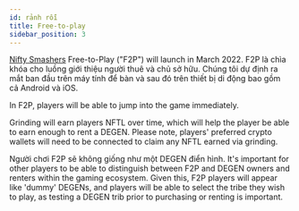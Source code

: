 ```yaml
---
id: rảnh rỗi
title: Free-to-play
sidebar_position: 3
---
```


[Nifty Smashers](https://docs.niftyleague.com/overview/games/nifty-smashers) Free-to-Play ("F2P") will launch in March 2022. F2P là chìa khóa cho luồng giới thiệu người thuê và chủ sở hữu. Chúng tôi dự định ra mắt ban đầu trên máy tính để bàn và sau đó trên thiết bị di động bao gồm cả Android và iOS.

In F2P, players will be able to jump into the game immediately.

Grinding will earn players NFTL over time, which will help the player be able to earn enough to rent a DEGEN. Please note, players' preferred crypto wallets will need to be connected to claim any NFTL earned via grinding.

Người chơi F2P sẽ không giống như một DEGEN điển hình. It's important for other players to be able to distinguish between F2P and DEGEN owners and renters within the gaming ecosystem. Given this, F2P players will appear like 'dummy' DEGENs, and players will be able to select the tribe they wish to play, as testing a DEGEN trib prior to purchasing or renting is important.
